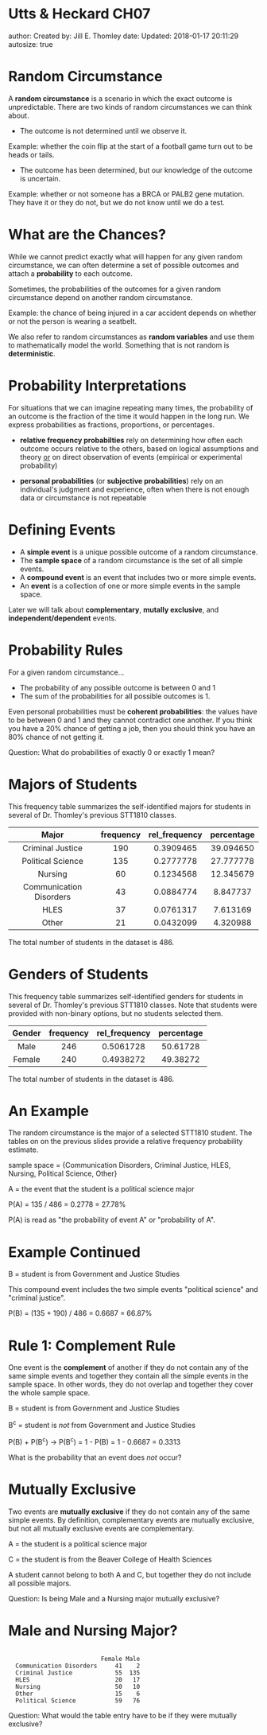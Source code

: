 Utts & Heckard CH07
========================================================
author: Created by: Jill E. Thomley
date: Updated: 2018-01-17 20:11:29
autosize: true



Random Circumstance
========================================================

A **random circumstance** is a scenario in which the exact outcome is unpredictable. There are two kinds of random circumstances we can think about.

*  The outcome is not determined until we observe it. 

Example: whether the coin flip at the start of a football game turn out to be heads or tails.

*  The outcome has been determined, but our knowledge of the outcome is uncertain. 

Example: whether or not someone has a BRCA or PALB2 gene mutation. They have it or they do not, but we do not know until we do a test.



What are the Chances?
========================================================

While we cannot predict exactly what will happen for any given random circumstance, we can often determine a set of possible outcomes and attach a **probability** to each outcome.

Sometimes, the probabilities of the outcomes for a given random circumstance depend on another random circumstance. 

Example: the chance of being injured in a car accident depends on whether or not the person is wearing a seatbelt.

We also refer to random circumstances as **random variables** and use them to mathematically model the world. Something that is not random is **deterministic**.



Probability Interpretations
========================================================

For situations that we can imagine repeating many times, the probability of an outcome is the fraction of the time it would happen in the long run. We express probabilities as fractions, proportions, or percentages.

*  **relative frequency probabilties** rely on determining how often each outcome occurs relative to the others, based on logical assumptions and theory <u>or</u> on direct observation of events (empirical or experimental probability) 

*  **personal probabilities** (or **subjective probabilities**) rely on an individual's judgment and experience, often when there is not enough data or circumstance is not repeatable



Defining Events 
========================================================

*  A **simple event** is a unique possible outcome of a random circumstance.
*  The **sample space** of a random circumstance is the set of all simple events.
*  A **compound event** is an event that includes two or more simple events.
*  An **event** is a collection of one or more simple events in the sample space.

Later we will talk about **complementary**, **mutally exclusive**, and **independent/dependent** events.



Probability Rules 
========================================================

For a given random circumstance...

*  The probability of any possible outcome is between 0 and 1
*  The sum of the probabilities for all possible outcomes is 1.

Even personal probabilities must be **coherent probabilities**: the values have to be between 0 and 1 and they cannot contradict one another. If you think you have a 20% chance of getting a job, then you should think you have an 80% chance of not getting it. 

Question: What do probabilities of exactly 0 or exactly 1 mean?



Majors of Students
========================================================

This frequency table summarizes the self-identified majors for students in several of Dr. Thomley's previous STT1810 classes.

<table>
 <thead>
  <tr>
   <th style="text-align:center;"> Major </th>
   <th style="text-align:center;"> frequency </th>
   <th style="text-align:center;"> rel_frequency </th>
   <th style="text-align:center;"> percentage </th>
  </tr>
 </thead>
<tbody>
  <tr>
   <td style="text-align:center;"> Criminal Justice </td>
   <td style="text-align:center;"> 190 </td>
   <td style="text-align:center;"> 0.3909465 </td>
   <td style="text-align:center;"> 39.094650 </td>
  </tr>
  <tr>
   <td style="text-align:center;"> Political Science </td>
   <td style="text-align:center;"> 135 </td>
   <td style="text-align:center;"> 0.2777778 </td>
   <td style="text-align:center;"> 27.777778 </td>
  </tr>
  <tr>
   <td style="text-align:center;"> Nursing </td>
   <td style="text-align:center;"> 60 </td>
   <td style="text-align:center;"> 0.1234568 </td>
   <td style="text-align:center;"> 12.345679 </td>
  </tr>
  <tr>
   <td style="text-align:center;"> Communication Disorders </td>
   <td style="text-align:center;"> 43 </td>
   <td style="text-align:center;"> 0.0884774 </td>
   <td style="text-align:center;"> 8.847737 </td>
  </tr>
  <tr>
   <td style="text-align:center;"> HLES </td>
   <td style="text-align:center;"> 37 </td>
   <td style="text-align:center;"> 0.0761317 </td>
   <td style="text-align:center;"> 7.613169 </td>
  </tr>
  <tr>
   <td style="text-align:center;"> Other </td>
   <td style="text-align:center;"> 21 </td>
   <td style="text-align:center;"> 0.0432099 </td>
   <td style="text-align:center;"> 4.320988 </td>
  </tr>
</tbody>
</table>

The total number of students in the dataset is 486.



Genders of Students
========================================================

This frequency table summarizes self-identified genders for students in several of Dr. Thomley's previous STT1810 classes. Note that students were provided with non-binary options, but no students selected them.

<table>
 <thead>
  <tr>
   <th style="text-align:center;"> Gender </th>
   <th style="text-align:center;"> frequency </th>
   <th style="text-align:center;"> rel_frequency </th>
   <th style="text-align:center;"> percentage </th>
  </tr>
 </thead>
<tbody>
  <tr>
   <td style="text-align:center;"> Male </td>
   <td style="text-align:center;"> 246 </td>
   <td style="text-align:center;"> 0.5061728 </td>
   <td style="text-align:center;"> 50.61728 </td>
  </tr>
  <tr>
   <td style="text-align:center;"> Female </td>
   <td style="text-align:center;"> 240 </td>
   <td style="text-align:center;"> 0.4938272 </td>
   <td style="text-align:center;"> 49.38272 </td>
  </tr>
</tbody>
</table>

The total number of students in the dataset is 486.



An Example 
========================================================

The random circumstance is the major of a selected STT1810 student. The tables on on the previous slides provide a relative frequency probability estimate. 

sample space = {Communication Disorders, Criminal Justice, HLES, Nursing, Political Science, Other}



A = the event that the student is a political science major

P(A) = 135 / 486 = 0.2778 = 27.78%

P(A) is read as "the probability of event A" or "probability of A".



Example Continued 
========================================================



B = student is from Government and Justice Studies

This compound event includes the two simple events "political science" and "criminal justice".

P(B) = (135 + 190) / 486 = 0.6687 = 66.87%



Rule 1: Complement Rule
========================================================

One event is the **complement** of another if they do not contain any of the same simple events and together they contain all the simple events in the sample space. In other words, they do not overlap and together they cover the whole sample space.

B = student is from Government and Justice Studies

B<sup>c</sup> = student is _not_ from Government and Justice Studies

P(B) + P(B<sup>c</sup>) &rarr; P(B<sup>c</sup>) = 1 - P(B) = 1 - 0.6687 = 0.3313

What is the probability that an event does _not_ occur?



Mutually Exclusive
========================================================

Two events are **mutually exclusive** if they do not contain any of the same simple events. By definition, complementary events are mutually exclusive, but not all mutually exclusive events are complementary.

A = the student is a political science major

C = the student is from the Beaver College of Health Sciences

A student cannot belong to both A and C, but together they do not include all possible majors.

Question: Is being Male and a Nursing major mutually exclusive?



Male and Nursing Major?
========================================================


```
                         
                          Female Male
  Communication Disorders     41    2
  Criminal Justice            55  135
  HLES                        20   17
  Nursing                     50   10
  Other                       15    6
  Political Science           59   76
```

Question: What would the table entry have to be if they were mutually exclusive?

